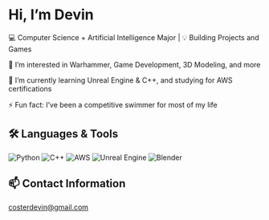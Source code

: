 # Hi, I’m Devin

💻 Computer Science + Artificial Intelligence Major | 💡 Building Projects and Games 

👀 I’m interested in Warhammer, Game Development, 3D Modeling, and more

🌱 I’m currently learning Unreal Engine & C++, and studying for AWS certifications

⚡ Fun fact: I’ve been a competitive swimmer for most of my life

## 🛠️ Languages & Tools
![Python](https://img.shields.io/badge/-Python-3776AB?style=flat&logo=python&logoColor=white)
![C++](https://img.shields.io/badge/-C++-00599C?style=flat&logo=c%2B%2B&logoColor=white)
![AWS](https://img.shields.io/badge/AWS-232f3e?logo=amazonaws&logoColor=white)
![Unreal Engine](https://img.shields.io/badge/Unreal%20Engine-1f1f1f?logo=unrealengine&logoColor=white)
![Blender](https://img.shields.io/badge/%20Blender-f5792a?logo=blender&logoColor=white)

## 📫 Contact Information
costerdevin@gmail.com
